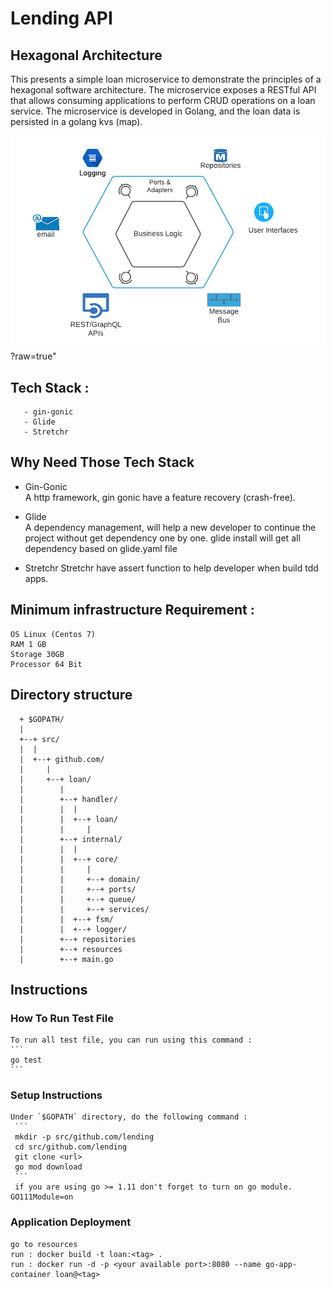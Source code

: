# Lending API
## Hexagonal Architecture
This presents a simple loan microservice to demonstrate the principles of a hexagonal software architecture. 
The microservice exposes a RESTful API that allows consuming applications to perform CRUD operations on a loan service. The microservice is developed in Golang, 
and the loan data is persisted in a golang kvs (map).

![Alt text](hexagonal.png)?raw=true"
## Tech Stack : 

```
   - gin-gonic 
   - Glide
   - Stretchr
```

## Why Need Those Tech Stack
   * Gin-Gonic  
   A http framework, gin gonic have a feature recovery (crash-free).  
   
   * Glide  
   A dependency management, will help a new developer to continue the project without get dependency one by one. glide install will get all  
   dependency based on glide.yaml file

   * Stretchr
   Stretchr have assert function to help developer when build tdd apps.

## Minimum infrastructure Requirement : 

   ```
   OS Linux (Centos 7)  
   RAM 1 GB  
   Storage 30GB  
   Processor 64 Bit  
   ```
## Directory structure

```
  + $GOPATH/
  |
  +--+ src/
  |  |
  |  +--+ github.com/
  |     |
  |     +--+ loan/
  |        |
  |        +--+ handler/
  |        |  |
  |        |  +--+ loan/
  |        |     |
  |        +--+ internal/
  |        |  |
  |        |  +--+ core/
  |        |     |
  |        |     +--+ domain/
  |        |     +--+ ports/
  |        |     +--+ queue/
  |        |     +--+ services/
  |        |  +--+ fsm/
  |        |  +--+ logger/
  |        +--+ repositories
  |        +--+ resources
  |        +--+ main.go
```

## Instructions

### How To Run Test File

    To run all test file, you can run using this command :
    ```
    go test
    ```

### Setup Instructions 
    Under `$GOPATH` directory, do the following command :    
     ```
     mkdir -p src/github.com/lending
     cd src/github.com/lending
     git clone <url>
     go mod download
     ``` 
     if you are using go >= 1.11 don't forget to turn on go module. GO111Module=on
### Application Deployment
    go to resources
    run : docker build -t loan:<tag> .
    run : docker run -d -p <your available port>:8080 --name go-app-container loan@<tag>
